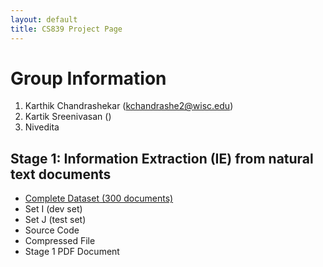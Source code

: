 ```yaml
---
layout: default
title: CS839 Project Page
---
```

# Group Information
1. Karthik Chandrashekar (kchandrashe2@wisc.edu)
2. Kartik Sreenivasan ()
3. Nivedita

## Stage 1: Information Extraction (IE) from natural text documents
* [Complete Dataset (300 documents)](https://github.com/karthik-c/CS839_Project_WebPage/tree/master/_site)
* Set I (dev set)
* Set J (test set)
* Source Code
* Compressed File
* Stage 1 PDF Document
